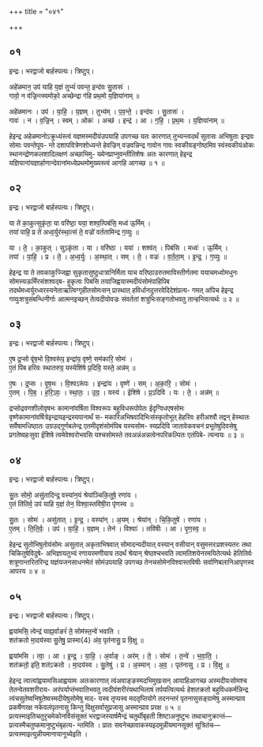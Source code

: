 +++
title = "०४१"

+++


## ०१
इन्द्रः। भरद्वाजो बार्हस्पत्यः। त्रिष्टुप्।

अहे॑ळमान॒ उप॑ याहि य॒ज्ञं तुभ्यं॑ पवन्त॒ इन्द॑वः सु॒तासः॑ ।  
गावो॒ न व॑ज्रि॒न्त्स्वमोको॒ अच्छेन्द्रा ग॑हि प्रथ॒मो य॒ज्ञिया॑नाम् ॥

अहे॑ळमानः । उप॑ । या॒हि॒ । य॒ज्ञम् । तुभ्य॑म् । प॒व॒न्ते॒ । इन्द॑वः । सु॒तासः॑ ।  
गावः॑ । न । व॒ज्रि॒न् । स्वम् । ओकः॑ । अच्छ॑ । इन्द्र॑ । आ । ग॒हि॒ । प्र॒थ॒मः । य॒ज्ञिया॑नाम् ॥

हेइन्द्र अहेळमानोऽक्रुध्यंस्त्वं यज्ञमस्मदीयंउपयाहि उपगच्छ यतः कारणात् तुभ्यन्त्वदर्थं सुतासः अभिषुताः इन्द्रवः सोमाः पवन्तेपूय- न्ते दशापवित्रेणशोध्यन्ते हेवज्रिन् वज्रवन्निन्द्र गावोन गावः स्वकीयङ्गोष्ठमिव स्वंस्वकीयंओकः स्थानन्द्रोणकलशादिलक्षणं अच्छाभिमु- ख्येनप्राप्नुवन्तीतिशेषः अतः कारणात् हेइन्द्र यज्ञियानांयज्ञार्हाणान्देवानांमध्येप्रथमोमुख्यस्त्वं आगहि आगच्छ ॥ १ ॥

## ०२
इन्द्रः। भरद्वाजो बार्हस्पत्यः। त्रिष्टुप्।

या ते॑ का॒कुत्सुकृ॑ता॒ या वरि॑ष्ठा॒ यया॒ शश्व॒त्पिब॑सि॒ मध्व॑ ऊ॒र्मिम् ।  
तया॑ पाहि॒ प्र ते॑ अध्व॒र्युर॑स्था॒त्सं ते॒ वज्रो॑ वर्ततामिन्द्र ग॒व्युः ॥

या । ते॒ । का॒कुत् । सुऽकृ॑ता । या । वरि॑ष्ठा । यया॑ । शश्व॑त् । पिब॑सि । मध्वः॑ । ऊ॒र्मिम् ।  
तया॑ । पा॒हि॒ । प्र । ते॒ । अ॒ध्व॒र्युः । अ॒स्था॒त् । सम् । ते॒ । वज्रः॑ । व॒र्त॒ता॒म् । इ॒न्द्र॒ । ग॒व्युः ॥

हेइन्द्र या ते तवकाकुज्जिह्वा सुकृतासुष्ठुधात्रानिर्मिता याच वरिष्ठाउरुतमाविस्तीर्णतमा ययाचमध्वोमधुनः सोमस्यऊर्मिंरसंशश्वद्ब- हुकृत्वः पिबसि तयाजिह्वयास्मदीयंसोमंपाहिपिब तदर्थमध्वर्युरध्वरस्यनेताऋत्विग्गृहीतसोमःसन् प्रास्थात् हविर्धानदुत्तरवेदिदेशंप्रत्य- गमत् अपिच हेइन्द्र गव्युःशत्रुसंबन्धिनीर्गाः आत्मनइच्छन् तेत्वदीयोवज्रः संवर्ततां शत्रुभिःसङ्गतोभवतु तान्हन्त्वित्यर्थः ॥ २ ॥

## ०३
इन्द्रः। भरद्वाजो बार्हस्पत्यः। त्रिष्टुप्।

ए॒ष द्र॒प्सो वृ॑ष॒भो वि॒श्वरू॑प॒ इन्द्रा॑य॒ वृष्णे॒ सम॑कारि॒ सोमः॑ ।  
ए॒तं पि॑ब हरिवः स्थातरुग्र॒ यस्येशि॑षे प्र॒दिवि॒ यस्ते॒ अन्न॑म् ॥

ए॒षः । द्र॒प्सः । वृ॒ष॒भः । वि॒श्वऽरू॑पः । इन्द्रा॑य । वृष्णे॑ । सम् । अ॒का॒रि॒ । सोमः॑ ।  
ए॒तम् । पि॒ब॒ । ह॒रि॒ऽवः॒ । स्था॒तः॒ । उ॒ग्र॒ । यस्य॑ । ईशि॑षे । प्र॒ऽदिवि॑ । यः । ते॒ । अन्न॑म् ॥

द्रप्सोद्रवणशीलोवृषभः कामानांवर्षिता विश्वरूपः बहुविधरूपोपेतः ईदृग्विधएषसोमः वृष्णेकामानांवर्षित्रेइन्द्रायइन्द्रस्यपानार्थं स- मकारिअभिषवादिभिःसंस्कृतोभूत् हेहरिवः हरीअश्वौ तद्वन् हेस्थातः सर्वेषामधिष्ठातः उग्रउद्गूर्णबलेन्द्र एतमीदृशंसोमंपिब यस्यसोम- स्यप्रदिवि जातावेकवचनं प्रभूतेषुदिवसेषु प्रगतेष्वहःसुवा ईशिषे त्वमेवेश्वरोभवसि यश्चसोमस्ते तवअन्नंअन्नत्वेनपरिकल्पितः एतंपिबे- त्यन्वयः ॥ ३ ॥

## ०४
इन्द्रः। भरद्वाजो बार्हस्पत्यः। त्रिष्टुप्।

सु॒तः सोमो॒ असु॑तादिन्द्र॒ वस्या॑न॒यं श्रेया॑ञ्चिकि॒तुषे॒ रणा॑य ।  
ए॒तं ति॑तिर्व॒ उप॑ याहि य॒ज्ञं तेन॒ विश्वा॒स्तवि॑षी॒रा पृ॑णस्व ॥

सु॒तः । सोमः॑ । असु॑तात् । इ॒न्द्र॒ । वस्या॑न् । अ॒यम् । श्रेया॑न् । चि॒कि॒तुषे॑ । रणा॑य ।  
ए॒तम् । ति॒ति॒र्वः॒ । उप॑ । या॒हि॒ । य॒ज्ञम् । तेन॑ । विश्वाः॑ । तवि॑षीः । आ । पृ॒ण॒स्व॒ ॥

हेइन्द्र सुतोभिषुतोयंसोमः असुतात् अकृताभिषवात् सोमादन्यदीयात् वस्यान् वसीयान् वसुमत्तरःप्रशस्यतरः तथा चिकितुषेविदुषे- अभिज्ञायतुभ्यं रणायरमणीयाय तदर्थं श्रेयान् श्रेष्ठश्चभवति त्वामतिशयेनरमयितेत्यर्थः हेतितिर्वः शत्रूणान्तरितरिन्द्र यज्ञंयजनसाधनमेतं सोमंउपयाहि उपगच्छ तेनचसोमेनविश्वास्तविषीः सर्वाणिबलानिआपृणस्व आपरय ॥ ४ ॥

## ०५
इन्द्रः। भरद्वाजो बार्हस्पत्यः। त्रिष्टुप्।

ह्वया॑मसि॒ त्वेन्द्र॑ याह्य॒र्वाङरं॑ ते॒ सोम॑स्त॒न्वे॑ भवाति ।  
शत॑क्रतो मा॒दय॑स्वा सु॒तेषु॒ प्रास्मा{4} अ॑व॒ पृत॑नासु॒ प्र वि॒क्षु ॥

ह्वया॑मसि । त्वा॒ । आ । इ॒न्द्र॒ । या॒हि॒ । अ॒र्वाङ् । अर॑म् । ते॒ । सोमः॑ । त॒न्वे॑ । भ॒वा॒ति॒ ।  
शत॑क्रतो॒ इति॒ शत॑ऽक्रतो । मा॒दय॑स्व । सु॒तेषु॑ । प्र । अ॒स्मान् । अ॒व॒ । पृत॑नासु । प्र । वि॒क्षु ॥

हेइन्द्र त्वात्वांह्वयामसिआह्वयामः अतःकारणात् त्वंअवाङ्ङस्मदभिमुखःसन् आयाहिआगच्छ अस्मदीयःसोमश्च तेतन्वेतवशरीराय- अरंपर्याप्तंभवातिभवतु त्वदीयंशरीरंयथाभिलाषं तर्पयत्वित्यर्थः हेशतक्रतो बहुविधकर्मन्निन्द्र त्वंचसुतेष्वभिषुतेष्वस्मदीयेषुसोमेषु माद- यस्व तृप्यस्व मदतृप्तियोगे तदनन्तरं पृतनासुसङ्ग्रामेषु अस्मान्प्राव प्रकर्षेणरक्ष नकेवलंपृतनासु किन्तु विक्षुसर्वासुप्रजासु अस्मान्प्राव प्ररक्ष ॥ ५ ॥प्रत्यस्माइतिचतुरृचमेकोनविंसंसूक्तं भरद्वाजस्यार्षमैन्द्रं चतुर्थीबृहती शिष्टाअनुष्टुभः तथाचानुक्रान्तं—प्रत्यस्मैचतुष्कमानुष्टुभंबृहत्य- न्तमिति । प्रातः सवनेच्छावाकस्यइदमुन्नीयमानसूक्तं सूत्रितंच—प्रत्यस्माइत्युन्नीयमानायानूच्येइति ।